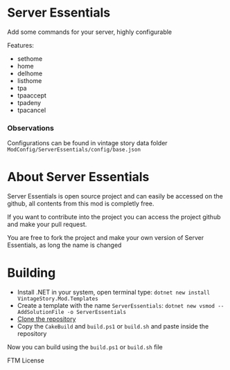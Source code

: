 # Server Essentials
Add some commands for your server, highly configurable

Features:
- sethome
- home
- delhome
- listhome
- tpa
- tpaaccept
- tpadeny
- tpacancel

### Observations
Configurations can be found in vintage story data folder ``ModConfig/ServerEssentials/config/base.json``

# About Server Essentials
Server Essentials is open source project and can easily be accessed on the github, all contents from this mod is completly free.

If you want to contribute into the project you can access the project github and make your pull request.

You are free to fork the project and make your own version of Server Essentials, as long the name is changed

# Building
- Install .NET in your system, open terminal type: ``dotnet new install VintageStory.Mod.Templates``
- Create a template with the name ``ServerEssentials``: ``dotnet new vsmod --AddSolutionFile -o ServerEssentials``
- [Clone the repository](https://github.com/LeandroTheDev/server_essentials/archive/refs/heads/main.zip)
- Copy the ``CakeBuild`` and ``build.ps1`` or ``build.sh`` and paste inside the repository

Now you can build using the ``build.ps1`` or ``build.sh`` file

FTM License